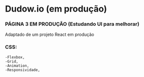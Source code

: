 # Dudow.io (em produção)

### PÁGINA 3 EM PRODUÇÃO (Estudando UI para melhorar)

Adaptado de um projeto React em produção

### CSS: 
    -Flexbox,
    -Grid,
    -Animation,
    -Responsividade,